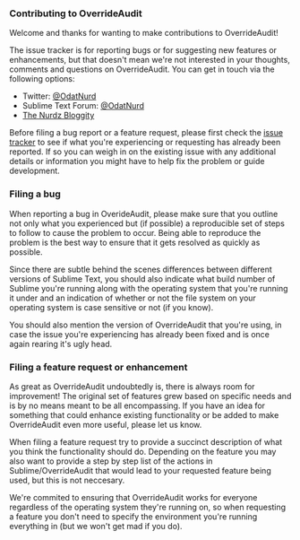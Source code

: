 ### Contributing to OverrideAudit

Welcome and thanks for wanting to make contributions to OverrideAudit!

The issue tracker is for reporting bugs or for suggesting new features or
enhancements, but that doesn't mean we're not interested in your thoughts,
comments and questions on OverrideAudit. You can get in touch via the following
options:

 * Twitter: [@OdatNurd](https://twitter.com/OdatNurd)
 * Sublime Text Forum: [@OdatNurd](https://forum.sublimetext.com/users/odatnurd/activity)
 * [The Nurdz Bloggity](http://bloggity.nurdz.com/)

Before filing a bug report or a feature request, please first check the
[issue tracker](https://github.com/OdatNurd/OverrideAudit/issues)
to see if what you're experiencing or requesting has  already been reported. If
so you can weigh in on the existing issue with any additional details or
information you might  have to help  fix the problem or guide development.

### Filing a bug

When reporting a bug in OverideAudit, please make sure that you outline not
only what you experienced but (if possible) a  reproducible set of steps to
follow to cause the problem to occur. Being able to reproduce the problem is
the best way to  ensure that it gets resolved as quickly as possible.

Since there are subtle behind the scenes differences between different versions
of Sublime Text, you should also indicate  what build number of Sublime you're
running along with the operating system that you're running it under and an
indication  of whether or not the file system on your operating system is case
sensitive or not (if you know).

You should also mention the version of OverrideAudit that you're using, in case
the issue you're experiencing has already  been fixed and is once again rearing
it's ugly head.


### Filing a feature request or enhancement

As great as OverrideAudit undoubtedly is, there is always room for improvement!
The original set of features grew based on  specific needs and is by no means
meant to be all encompassing. If you have an idea for something that could
enhance  existing functionality or be added to make OverrideAudit even more
useful, please let us know.

When filing a feature request try to provide a succinct description of what you
think the functionality should do.  Depending on the feature you may also want
to provide a step by step list of the actions in Sublime/OverrideAudit that
would lead to your requested feature being used, but this is not neccesary.

We're commited to ensuring that OverrideAudit works for everyone regardless of
the operating system they're running on, so  when requesting a feature you
don't need to specify the environment you're running everything in (but we
won't get mad if  you do).
